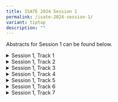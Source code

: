 ```yaml
---
title: ISATE 2024 Session 1
permalink: /isate-2024-session-1/
variant: tiptap
description: ""
---
```

<p>Abstracts for Session 1 can be found below.</p>
<p></p>
<p></p>
<div data-type="detailGroup" class="isomer-accordion isomer-accordion-white">
<details class="isomer-details">
<summary>Session 1, Track 1</summary>
<div data-type="detailsContent" class="isomer-details-content">
<h4><u>Paper 1 (Title)</u></h4>
<blockquote>
<p>Abstract details.....</p>
</blockquote>
<p></p>
<p>Paper 2 (Title)</p>
<p></p>
<p>Paper 3 (Title)</p>
<p></p>
<p>Paper 4 (Title</p>
</div>
</details>
<details class="isomer-details">
<summary>Session 1, Track 2</summary>
<div data-type="detailsContent" class="isomer-details-content">
<p>Paper 1 (Title)</p>
<p>Paper 2 (Title)</p>
<p>Paper 3 (Title)</p>
<p>Paper 4 (Title</p>
</div>
</details>
<details class="isomer-details">
<summary>Session 1, Track 3</summary>
<div data-type="detailsContent" class="isomer-details-content">
<p>Paper 1 (Title)</p>
<p>Paper 2 (Title)</p>
<p>Paper 3 (Title)</p>
<p>Paper 4 (Title</p>
</div>
</details>
<details class="isomer-details">
<summary>Session 1, Track 4</summary>
<div data-type="detailsContent" class="isomer-details-content">
<p>Paper 1 (Title)</p>
<p>Paper 2 (Title)</p>
<p>Paper 3 (Title)</p>
<p>Paper 4 (Title</p>
</div>
</details>
<details class="isomer-details">
<summary>Session 1, Track 5</summary>
<div data-type="detailsContent" class="isomer-details-content">
<p>Paper 1 (Title)</p>
<p>Paper 2 (Title)</p>
<p>Paper 3 (Title)</p>
<p>Paper 4 (Title</p>
</div>
</details>
<details class="isomer-details">
<summary>Session 1, Track 6</summary>
<div data-type="detailsContent" class="isomer-details-content">
<p>Paper 1 (Title)</p>
<p>Paper 2 (Title)</p>
<p>Paper 3 (Title)</p>
<p>Paper 4 (Title</p>
</div>
</details>
<details class="isomer-details">
<summary>Session 1, Track 7</summary>
<div data-type="detailsContent" class="isomer-details-content">
<p>Paper 1 (Title)</p>
<p>Paper 2 (Title)</p>
<p>Paper 3 (Title)</p>
<p>Paper 4 (Title</p>
</div>
</details>
</div>
<p></p>
<p></p>